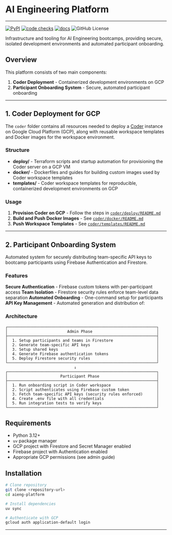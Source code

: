 # AI Engineering Platform

----------------------------------------------------------------------------------------

[![PyPI](https://img.shields.io/pypi/v/aieng-platform-onboard)](https://pypi.org/project/aieng-platform-onboard)
[![code checks](https://github.com/VectorInstitute/aieng-platform/actions/workflows/code_checks.yml/badge.svg)](https://github.com/VectorInstitute/aieng-platform/actions/workflows/code_checks.yml)
[![docs](https://github.com/VectorInstitute/aieng-platform/actions/workflows/docs.yml/badge.svg)](https://github.com/VectorInstitute/aieng-platform/actions/workflows/docs.yml)
![GitHub License](https://img.shields.io/github/license/VectorInstitute/aieng-platform)


Infrastructure and tooling for AI Engineering bootcamps, providing secure, isolated development environments and automated participant onboarding.

## Overview

This platform consists of two main components:

1. **Coder Deployment** - Containerized development environments on GCP
2. **Participant Onboarding System** - Secure, automated participant onboarding

---

## 1. Coder Deployment for GCP

The `coder` folder contains all resources needed to deploy a [Coder](https://coder.com) instance on Google Cloud Platform (GCP), along with reusable workspace templates and Docker images for the workspace environment.

### Structure

- **deploy/** - Terraform scripts and startup automation for provisioning the Coder server on a GCP VM
- **docker/** - Dockerfiles and guides for building custom images used by Coder workspace templates
- **templates/** - Coder workspace templates for reproducible, containerized development environments on GCP

### Usage

1. **Provision Coder on GCP** - Follow the steps in [`coder/deploy/README.md`](coder/deploy/README.md)
2. **Build and Push Docker Images** - See [`coder/docker/README.md`](coder/docker/README.md)
3. **Push Workspace Templates** - See [`coder/templates/README.md`](coder/templates/README.md)

---

## 2. Participant Onboarding System

Automated system for securely distributing team-specific API keys to bootcamp participants using Firebase Authentication and Firestore.

### Features

**Secure Authentication** - Firebase custom tokens with per-participant access
**Team Isolation** - Firestore security rules enforce team-level data separation
**Automated Onboarding** - One-command setup for participants
**API Key Management** - Automated generation and distribution of:

### Architecture

```
┌─────────────────────────────────────────────────────────────────┐
│                          Admin Phase                            │
├─────────────────────────────────────────────────────────────────┤
│  1. Setup participants and teams in Firestore                   │
│  2. Generate team-specific API keys                             │
│  3. Setup shared keys                                           │
│  4. Generate Firebase authentication tokens                     │
│  5. Deploy Firestore security rules                             │
└─────────────────────────────────────────────────────────────────┘
                              ↓
┌─────────────────────────────────────────────────────────────────┐
│                       Participant Phase                         │
├─────────────────────────────────────────────────────────────────┤
│  1. Run onboarding script in Coder workspace                    │
│  2. Script authenticates using Firebase custom token            │
│  3. Fetch team-specific API keys (security rules enforced)      │
│  4. Create .env file with all credentials                       │
│  5. Run integration tests to verify keys                        │
└─────────────────────────────────────────────────────────────────┘
```

## Requirements

- Python 3.12+
- `uv` package manager
- GCP project with Firestore and Secret Manager enabled
- Firebase project with Authentication enabled
- Appropriate GCP permissions (see admin guide)

## Installation

```bash
# Clone repository
git clone <repository-url>
cd aieng-platform

# Install dependencies
uv sync

# Authenticate with GCP
gcloud auth application-default login
```

---
